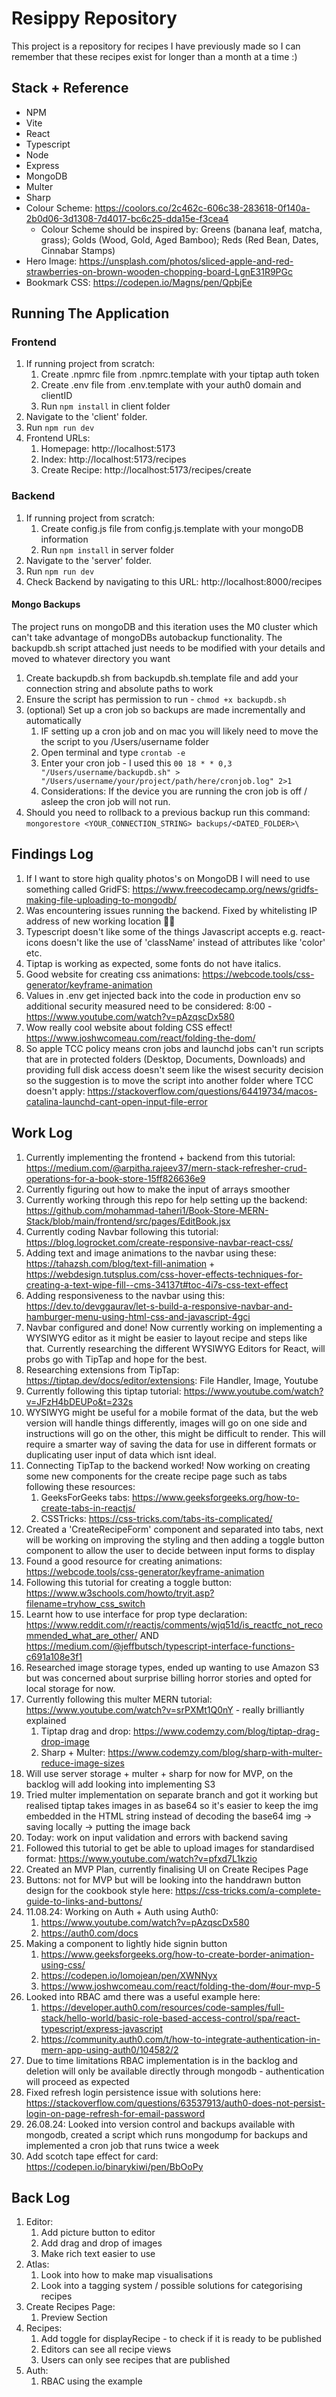 # Resippy Repository

This project is a repository for recipes I have previously made so I can remember that these recipes exist for longer than a month at a time :)

## Stack + Reference

- NPM
- Vite
- React
- Typescript
- Node
- Express
- MongoDB
- Multer
- Sharp
- Colour Scheme: https://coolors.co/2c462c-606c38-283618-0f140a-2b0d06-3d1308-7d4017-bc6c25-dda15e-f3cea4
  - Colour Scheme should be inspired by: Greens (banana leaf, matcha, grass); Golds (Wood, Gold, Aged Bamboo); Reds (Red Bean, Dates, Cinnabar Stamps)
- Hero Image: https://unsplash.com/photos/sliced-apple-and-red-strawberries-on-brown-wooden-chopping-board-LgnE31R9PGc
- Bookmark CSS: https://codepen.io/Magns/pen/QpbjEe

## Running The Application

### Frontend

1. If running project from scratch:
   1. Create .npmrc file from .npmrc.template with your tiptap auth token
   2. Create .env file from .env.template with your auth0 domain and clientID
   3. Run `npm install` in client folder
2. Navigate to the 'client' folder.
3. Run `npm run dev`
4. Frontend URLs:
   1. Homepage: http://localhost:5173
   2. Index: http://localhost:5173/recipes
   3. Create Recipe: http://localhost:5173/recipes/create

### Backend

1. If running project from scratch:
   1. Create config.js file from config.js.template with your mongoDB information
   2. Run `npm install` in server folder
2. Navigate to the 'server' folder.
3. Run `npm run dev`
4. Check Backend by navigating to this URL: http://localhost:8000/recipes

#### Mongo Backups

The project runs on mongoDB and this iteration uses the M0 cluster which can't take advantage of mongoDBs autobackup functionality.
The backupdb.sh script attached just needs to be modified with your details and moved to whatever directory you want

1. Create backupdb.sh from backupdb.sh.template file and add your connection string and absolute paths to work
2. Ensure the script has permission to run - `chmod +x backupdb.sh`
3. (optional) Set up a cron job so backups are made incrementally and automatically
   1. IF setting up a cron job and on mac you will likely need to move the the script to you /Users/username folder
   2. Open terminal and type `crontab -e`
   3. Enter your cron job - I used this `00 18 * * 0,3 "/Users/username/backupdb.sh" > "/Users/username/your/project/path/here/cronjob.log" 2>1`
   4. Considerations: If the device you are running the cron job is off / asleep the cron job will not run.
4. Should you need to rollback to a previous backup run this command: `mongorestore <YOUR_CONNECTION_STRING> backups/<DATED_FOLDER>\`

## Findings Log

1. If I want to store high quality photos's on MongoDB I will need to use something called GridFS: https://www.freecodecamp.org/news/gridfs-making-file-uploading-to-mongodb/
2. Was encountering issues running the backend. Fixed by whitelisting IP address of new working location 🤦‍♀️
3. Typescript doesn't like some of the things Javascript accepts e.g. react-icons doesn't like the use of 'className' instead of attributes like 'color' etc.
4. Tiptap is working as expected, some fonts do not have italics.
5. Good website for creating css animations: https://webcode.tools/css-generator/keyframe-animation
6. Values in .env get injected back into the code in production env so additional security measured need to be considered: 8:00 - https://www.youtube.com/watch?v=pAzqscDx580
7. Wow really cool website about folding CSS effect! https://www.joshwcomeau.com/react/folding-the-dom/
8. So apple TCC policy means cron jobs and launchd jobs can't run scripts that are in protected folders (Desktop, Documents, Downloads) and providing full disk access doesn't seem like the wisest security decision so the suggestion is to move the script into another folder where TCC doesn't apply: https://stackoverflow.com/questions/64419734/macos-catalina-launchd-cant-open-input-file-error

## Work Log

1. Currently implementing the frontend + backend from this tutorial: https://medium.com/@arpitha.rajeev37/mern-stack-refresher-crud-operations-for-a-book-store-15ff826636e9
2. Currently figuring out how to make the input of arrays smoother
3. Currently working through this repo for help setting up the backend: https://github.com/mohammad-taheri1/Book-Store-MERN-Stack/blob/main/frontend/src/pages/EditBook.jsx
4. Currently coding Navbar following this tutorial: https://blog.logrocket.com/create-responsive-navbar-react-css/
5. Adding text and image animations to the navbar using these: https://tahazsh.com/blog/text-fill-animation + https://webdesign.tutsplus.com/css-hover-effects-techniques-for-creating-a-text-wipe-fill--cms-34137t#toc-4i7s-css-text-effect
6. Adding responsiveness to the navbar using this: https://dev.to/devggaurav/let-s-build-a-responsive-navbar-and-hamburger-menu-using-html-css-and-javascript-4gci
7. Navbar configured and done! Now currently working on implementing a WYSIWYG editor as it might be easier to layout recipe and steps like that. Currently researching the different WYSIWYG Editors for React, will probs go with TipTap and hope for the best.
8. Researching extensions from TipTap: https://tiptap.dev/docs/editor/extensions: File Handler, Image, Youtube
9. Currently following this tiptap tutorial: https://www.youtube.com/watch?v=JFzH4bDEUPo&t=232s
10. WYSIWYG might be useful for a mobile format of the data, but the web version will handle things differently, images will go on one side and instructions will go on the other, this might be difficult to render. This will require a smarter way of saving the data for use in different formats or duplicating user input of data which isnt ideal.
11. Connecting TipTap to the backend worked! Now working on creating some new components for the create recipe page such as tabs following these resources:
    1. GeeksForGeeks tabs: https://www.geeksforgeeks.org/how-to-create-tabs-in-reactjs/
    2. CSSTricks: https://css-tricks.com/tabs-its-complicated/
12. Created a 'CreateRecipeForm' component and separated into tabs, next will be working on improving the styling and then adding a toggle button component to allow the user to decide between input forms to display
13. Found a good resource for creating animations: https://webcode.tools/css-generator/keyframe-animation
14. Following this tutorial for creating a toggle button: https://www.w3schools.com/howto/tryit.asp?filename=tryhow_css_switch
15. Learnt how to use interface for prop type declaration: https://www.reddit.com/r/reactjs/comments/wjq51d/is_reactfc_not_recommended_what_are_other/ AND https://medium.com/@jeffbutsch/typescript-interface-functions-c691a108e3f1
16. Researched image storage types, ended up wanting to use Amazon S3 but was concerned about surprise billing horror stories and opted for local storage for now.
17. Currently following this multer MERN tutorial: https://www.youtube.com/watch?v=srPXMt1Q0nY - really brilliantly explained
    1. Tiptap drag and drop: https://www.codemzy.com/blog/tiptap-drag-drop-image
    2. Sharp + Multer: https://www.codemzy.com/blog/sharp-with-multer-reduce-image-sizes
18. Will use server storage + multer + sharp for now for MVP, on the backlog will add looking into implementing S3
19. Tried multer implementation on separate branch and got it working but realised tiptap takes images in as base64 so it's easier to keep the img embedded in the HTML string instead of decoding the base64 img -> saving locally -> putting the image back
20. Today: work on input validation and errors with backend saving
21. Followed this tutorial to get be able to upload images for standardised format: https://www.youtube.com/watch?v=pfxd7L1kzio
22. Created an MVP Plan, currently finalising UI on Create Recipes Page
23. Buttons: not for MVP but will be looking into the handdrawn button design for the cookbook style here: https://css-tricks.com/a-complete-guide-to-links-and-buttons/
24. 11.08.24: Working on Auth + Auth using Auth0:
    1. https://www.youtube.com/watch?v=pAzqscDx580
    2. https://auth0.com/docs
25. Making a component to lightly hide signin button
    1. https://www.geeksforgeeks.org/how-to-create-border-animation-using-css/
    2. https://codepen.io/lomojean/pen/XWNNyx
    3. https://www.joshwcomeau.com/react/folding-the-dom/#our-mvp-5
26. Looked into RBAC amd there was a useful example here:
    1. https://developer.auth0.com/resources/code-samples/full-stack/hello-world/basic-role-based-access-control/spa/react-typescript/express-javascript
    2. https://community.auth0.com/t/how-to-integrate-authentication-in-mern-app-using-auth0/104582/2
27. Due to time limitations RBAC implementation is in the backlog and deletion will only be available directly through mongodb - authentication will proceed as expected
28. Fixed refresh login persistence issue with solutions here: https://stackoverflow.com/questions/63537913/auth0-does-not-persist-login-on-page-refresh-for-email-password
29. 26.08.24: Looked into version control and backups available with mongodb, created a script which runs mongodump for backups and implemented a cron job that runs twice a week
30. Add scotch tape effect for card: https://codepen.io/binarykiwi/pen/BbOoPy

## Back Log

1. Editor:
   1. Add picture button to editor
   2. Add drag and drop of images
   3. Make rich text easier to use
2. Atlas:
   1. Look into how to make map visualisations
   2. Look into a tagging system / possible solutions for categorising recipes
3. Create Recipes Page:
   1. Preview Section
4. Recipes:
   1. Add toggle for displayRecipe - to check if it is ready to be published
   2. Editors can see all recipe views
   3. Users can only see recipes that are published
5. Auth:
   1. RBAC using the example
